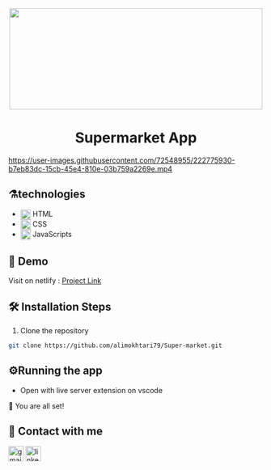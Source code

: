 <div align="center" >
<img src="https://user-images.githubusercontent.com/72548955/222769701-c27a986d-e511-4c6e-a547-038bbc6b6249.jpg" width="500" height="200"  />
</div>

  <h1 align="center"> 
      Supermarket App
  </h1>
  
https://user-images.githubusercontent.com/72548955/222775930-b7eb83dc-15cb-45e4-810e-03b759a2269e.mp4
  
  ## ⚗️technologies
- <img alt="html"  src="https://skillicons.dev/icons?i=html" width="20" height="20" align="center" /> HTML
- <img alt="css"  src="https://skillicons.dev/icons?i=css" width="20" height="20" align="center" /> CSS
- <img alt="js"  src="https://skillicons.dev/icons?i=js" width="20" height="20" align="center" /> JavaScripts


## 🚀 Demo

Visit on netlify : [Project Link](https://order-food-alimokhtari79.netlify.app/)


## 🛠️ Installation Steps

1. Clone the repository

```bash
git clone https://github.com/alimokhtari79/Super-market.git
```

## ⚙️Running the app

- Open with live server extension on vscode

🌟 You are all set!

## 📮 Contact with me

[<img src='https://img.shields.io/badge/Gmail-D14836?style=for-the-badge&logo=gmail&logoColor=white' alt='gmail' height='30'>](alimokhtari910@yahoo.com)
[<img src='https://img.shields.io/badge/linkedin-%230077B5.svg?style=for-the-badge&logo=linkedin&logoColor=white' alt='linkedin' height='30'>](https://www.linkedin.com/in/alimokhtari79/)
